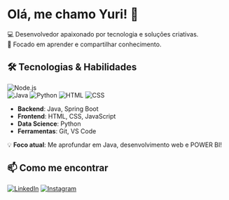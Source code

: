 # Olá, me chamo Yuri! 👋

💻 Desenvolvedor apaixonado por tecnologia e soluções criativas.  
🎯 Focado em aprender e compartilhar conhecimento.  

## 🛠️ Tecnologias & Habilidades

![Node.js](https://img.shields.io/badge/Node.js-339933?style=for-the-badge&logo=nodedotjs&logoColor=white)  
![Java](https://img.shields.io/badge/Java-ED8B00?style=for-the-badge&logo=openjdk&logoColor=white)
![Python](https://img.shields.io/badge/Python-3776AB?style=for-the-badge&logo=python&logoColor=white)
![HTML](https://img.shields.io/badge/HTML5-E34F26?style=for-the-badge&logo=html5&logoColor=white)
![CSS](https://img.shields.io/badge/CSS3-1572B6?style=for-the-badge&logo=css3&logoColor=white)

- **Backend**: Java, Spring Boot  
- **Frontend**: HTML, CSS, JavaScript  
- **Data Science**: Python  
- **Ferramentas**: Git, VS Code
  

💡 **Foco atual**: Me aprofundar em Java, desenvolvimento web e POWER BI!  

## 📫 Como me encontrar

[![LinkedIn](https://img.shields.io/badge/LinkedIn-blue?logo=linkedin&logoColor=white)](https://linkedin.com/in/yuri-gabriel-silva)
[![Instagram](https://img.shields.io/badge/Instagram-E4405F?style=for-the-badge&logo=instagram&logoColor=white)](https://instagram.com/__silvaxp)

